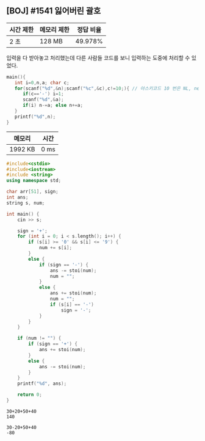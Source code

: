 ## [BOJ] #1541 잃어버린 괄호

| 시간 제한 | 메모리 제한 | 정답 비율 |
| --------- | ----------- | --------- |
| 2 초      | 128 MB      | 49.978%   |



입력을 다 받아놓고 처리했는데 다른 사람들 코드를 보니 입력하는 도중에 처리할 수 있었다.

```c
main(){
   int i=0,n,a; char c;
   for(scanf("%d",&n);scanf("%c",&c),c!=10;){ // 아스키코드 10 번은 NL, new line
      if(c=='-') i=1;
      scanf("%d",&a);
      if(i) n-=a; else n+=a;
   }
   printf("%d",n);
}
```





| 메모리  | 시간 |
| ------- | ---- |
| 1992 KB | 0 ms |

```c++
#include<cstdio>
#include<iostream>
#include <string>
using namespace std;

char arr[51], sign;
int ans;
string s, num;

int main() {
	cin >> s;

	sign = '+';
	for (int i = 0; i < s.length(); i++) {
		if (s[i] >= '0' && s[i] <= '9') {
			num += s[i];
		}
		else {
			if (sign == '-') {
				ans -= stoi(num);
				num = "";					
			}
			else {
				ans += stoi(num);
				num = "";
				if (s[i] == '-')
					sign = '-';
			}
		}
	}

	if (num != "") {
		if (sign == '+') {
			ans += stoi(num);
		}
		else {
			ans -= stoi(num);
		}
	}
	printf("%d", ans);

	return 0;
}

```



```
30+20+50+40
140

30-20+50+40
-80
```

